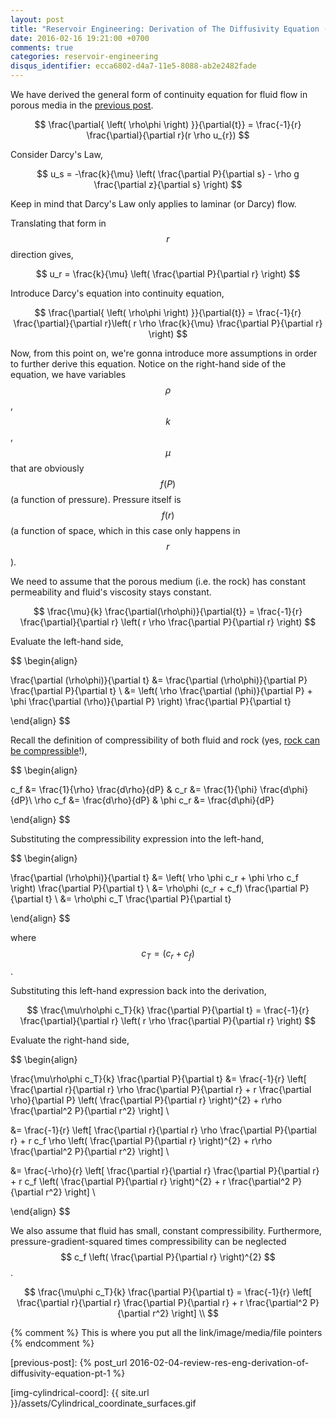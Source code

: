 ```yaml
---
layout: post
title: "Reservoir Engineering: Derivation of The Diffusivity Equation (part 2)"
date: 2016-02-16 19:21:00 +0700
comments: true
categories: reservoir-engineering
disqus_identifier: ecca6802-d4a7-11e5-8088-ab2e2482fade
---
```


We have derived the general form of continuity equation for fluid flow in porous media in the [previous post](previous-post).

$$ \frac{\partial{ \left( \rho\phi \right) }}{\partial{t}} = \frac{-1}{r} \frac{\partial}{\partial r}(r \rho u_{r}) $$

Consider Darcy's Law,

$$ u_s = -\frac{k}{\mu} \left( \frac{\partial P}{\partial s} - \rho g \frac{\partial z}{\partial s} \right) $$

Keep in mind that Darcy's Law only applies to laminar (or Darcy) flow.

Translating that form in $$ r $$ direction gives,

$$ u_r = \frac{k}{\mu} \left( \frac{\partial P}{\partial r} \right) $$

Introduce Darcy's equation into continuity equation,

$$ \frac{\partial{ \left( \rho\phi \right) }}{\partial{t}} = \frac{-1}{r} \frac{\partial}{\partial r}\left( r \rho \frac{k}{\mu} \frac{\partial P}{\partial r} \right) $$

Now, from this point on, we're gonna introduce more assumptions in order to further derive this equation. Notice on the right-hand side of the equation, we have variables $$ \rho $$, $$ k $$, $$ \mu $$ that are obviously $$ f(P) $$ (a function of pressure). Pressure itself is $$ f(r) $$ (a function of space, which in this case only happens in $$ r $$).

We need to assume that the porous medium (i.e. the rock) has constant permeability and fluid's viscosity stays constant.

$$ \frac{\mu}{k} \frac{\partial(\rho\phi)}{\partial{t}} = \frac{-1}{r} \frac{\partial}{\partial r} \left( r \rho \frac{\partial P}{\partial r} \right) $$

Evaluate the left-hand side,

$$
\begin{align}

\frac{\partial (\rho\phi)}{\partial t} &= \frac{\partial (\rho\phi)}{\partial P} \frac{\partial P}{\partial t} \\
&= \left( \rho \frac{\partial (\phi)}{\partial P} + \phi \frac{\partial (\rho)}{\partial P} \right) \frac{\partial P}{\partial t}

\end{align}
$$

Recall the definition of compressibility of both fluid and rock (yes, [rock can be compressible](compaction-drive-res)!),

$$
\begin{align}

c_f &= \frac{1}{\rho} \frac{d\rho}{dP} &
c_r &= \frac{1}{\phi} \frac{d\phi}{dP}\\
\rho c_f &= \frac{d\rho}{dP} &
\phi c_r &= \frac{d\phi}{dP}

\end{align}
$$

Substituting the compressibility expression into the left-hand,

$$
\begin{align}

\frac{\partial (\rho\phi)}{\partial t} &= \left( \rho \phi c_r + \phi \rho c_f \right) \frac{\partial P}{\partial t} \\
&= \rho\phi (c_r + c_f) \frac{\partial P}{\partial t} \\
&= \rho\phi c_T \frac{\partial P}{\partial t}

\end{align}
$$

where $$ c_T = (c_r + c_f) $$.

Substituting this left-hand expression back into the derivation,

$$ \frac{\mu\rho\phi c_T}{k} \frac{\partial P}{\partial t} = \frac{-1}{r} \frac{\partial}{\partial r} \left( r \rho \frac{\partial P}{\partial r} \right) $$

Evaluate the right-hand side,

$$
\begin{align}

\frac{\mu\rho\phi c_T}{k} \frac{\partial P}{\partial t} &= \frac{-1}{r} \left[ \frac{\partial r}{\partial r} \rho \frac{\partial P}{\partial r} + r \frac{\partial \rho}{\partial P} \left( \frac{\partial P}{\partial r} \right)^{2} + r\rho \frac{\partial^2 P}{\partial r^2} \right] \\

&= \frac{-1}{r} \left[ \frac{\partial r}{\partial r} \rho \frac{\partial P}{\partial r} + r c_f \rho \left( \frac{\partial P}{\partial r} \right)^{2} + r\rho \frac{\partial^2 P}{\partial r^2} \right] \\

&= \frac{-\rho}{r} \left[ \frac{\partial r}{\partial r} \frac{\partial P}{\partial r} + r c_f  \left( \frac{\partial P}{\partial r} \right)^{2} + r \frac{\partial^2 P}{\partial r^2} \right] \\

\end{align}
$$

We also assume that fluid has small, constant compressibility. Furthermore, pressure-gradient-squared times compressibility can be neglected $$ c_f \left( \frac{\partial P}{\partial r} \right)^{2} $$.

$$ \frac{\mu\phi c_T}{k} \frac{\partial P}{\partial t} = \frac{-1}{r} \left[ \frac{\partial r}{\partial r} \frac{\partial P}{\partial r} + r \frac{\partial^2 P}{\partial r^2} \right] \\ $$






{% comment %} This is where you put all the link/image/media/file pointers {% endcomment %}

[previous-post]: {% post_url 2016-02-04-review-res-eng-derivation-of-diffusivity-equation-pt-1 %}

[compaction-drive-res]: https://petrowiki.org/Compaction_drive_reservoirs

[img-cylindrical-coord]: {{ site.url }}/assets/Cylindrical_coordinate_surfaces.gif
